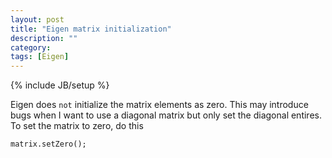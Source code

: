 ```yaml
---
layout: post
title: "Eigen matrix initialization"
description: ""
category: 
tags: [Eigen]
---
```

{% include JB/setup %}

Eigen does `not` initialize the matrix elements as zero. This may introduce bugs when I want to use a diagonal matrix but only set the diagonal entires.
To set the matrix to zero, do this

    matrix.setZero();

